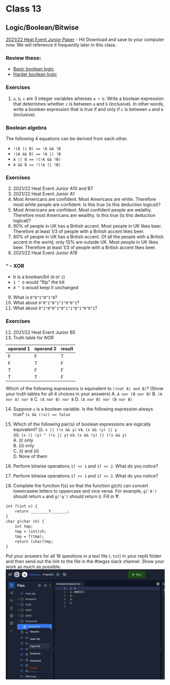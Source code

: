 # Class 13
## Logic/Boolean/Bitwise
[2021/22 Heat Event Junior Paper](https://github.com/miyagi-sensei/georgia/blob/main/class15/hkoi22hj.pdf) - Hit Download and save to your computer now. We will reference it frequently later in this class.
### Review these:
- [Basic boolean logic](https://github.com/miyagi-sensei/twgss/blob/main/class6.md#boolean-logic)
- [Harder boolean logic](https://github.com/miyagi-sensei/twgss/blob/main/class7.md#harder-boolean-logic)

### Exercises
1. `a`, `b`, `c` are 3 integer variables whereas `a < b`. Write a boolean expression that determines whether `c` is between `a` and `b` (inclusive).
In other words, write a boolean expression that is true if and only if `c` is between `a` and `b` (inclusive).

### Boolean algebra
The following 4 equations can be derived from each other.
- `!(A || B) == !A && !B`
- `!(A && B) == !A || !B`
- `A || B == !(!A && !B)`
- `A && B == !(!A || !B)`

### Exercises
2. 2021/22 Heat Event Junior A10 and B7
3. 2021/22 Heat Event Junior A1
4. Most Americans are confident. Most Americans are white. Therefore most white people are confident. Is this true (is this deduction logical)?
5. Most Americans are confident. Most confident people are welathy. Therefore most Americans are wealthy. Is this true (is this deduction logical)?
6. 80% of people in UK has a British accent. Most people in UK likes beer. Therefore at least 1/3 of people with a British accent likes beer.
7. 80% of people in UK has a British accent. Of all the people with a British accent in the world, only 10% are outside UK. Most people in UK likes beer. Therefore at least 1/3 of people with a British accent likes beer.
8. 2021/22 Heat Event Junior A19

### `^` - XOR
- b is a boolean/bit (`0` or `1`)
- `1 ^ b` would "flip" the bit
- `0 ^ b` would keep it unchanged
9. What is `0^0^1^0^1^0`?
10. What about `0^0^1^0^1^1^0^0^1`?
11. What about `0^1^0^0^1^0^1^1^0^1^0^0^1`?

### Exercises
12. 2021/22 Heat Event Junior B5
13. Truth table for *NOR*

|operand 1|operand 2|result|
|---|---|---|
|F|F|T|
|F|T|F|
|T|F|F|
|T|T|F|

Which of the following expressions is equivalent to `((not A) and B)`? (Show your truth tables for all 4 choices in your answers)
A. `A nor (B nor B)`
B. `(A nor A) nor B`
C. `(A nor B) nor B`
D. `(A nor B) nor (B nor B)`

14. Suppose `x` is a boolean variable. Is the following expression always true?
`(x && (!x)) == false`

15. Which of the following pair(s) of boolean expressions are logically equivalent?
(i). `x || (!x && y)`    vs. `(x && !y) || y`<br>
(ii). `(x || !y) ^ (!x || y)` vs. `(x && !y) || (!x && y)`<br>
A. (i) only<br>
B. (ii) only<br>
C. (i) and (ii)<br>
D. None of them

16. Perform bitwise operations `17 << 1` and `17 << 2`. 
What do you notice?

17. Perform bitwise operations `17 >> 1` and `17 >> 2`. 
What do you notice?

18. Complete the function f(x) so that the function g(ch) can convert lowercasew letters to uppercase and vice versa. For example, `g('A')` should return `a` and `g('q')` should return `Q`. Fill in **Y**.
```
int f(int x) {
    return ________Y_______;
}
char g(char ch) {
    int tmp;
    tmp = (int)ch;
    tmp = f(tmp);
    return (char)tmp;
}
```

Put your answers for all 18 questions in a text file (`.txt`) in your replit folder and then send out the link to the file in the #twgss slack channel. Show your work as much as possible.
![image](https://github.com/miyagi-sensei/twgss/blob/main/submit_hw.png)
